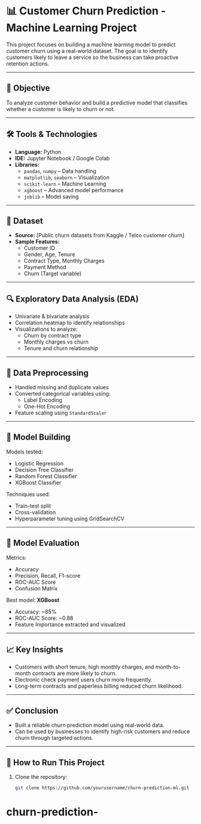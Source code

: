 # 📊 Customer Churn Prediction - Machine Learning Project

This project focuses on building a machine learning model to predict customer churn using a real-world dataset. The goal is to identify customers likely to leave a service so the business can take proactive retention actions.

---

## 📌 Objective

To analyze customer behavior and build a predictive model that classifies whether a customer is likely to churn or not.

---

## 🛠️ Tools & Technologies

- **Language:** Python  
- **IDE:** Jupyter Notebook / Google Colab  
- **Libraries:** 
  - `pandas`, `numpy` – Data handling
  - `matplotlib`, `seaborn` – Visualization
  - `scikit-learn` – Machine Learning
  - `xgboost` – Advanced model performance
  - `joblib` – Model saving

---

## 📁 Dataset

- **Source:** [Public churn datasets from Kaggle / Telco customer churn]
- **Sample Features:**
  - Customer ID
  - Gender, Age, Tenure
  - Contract Type, Monthly Charges
  - Payment Method
  - Churn (Target variable)

---

## 🔍 Exploratory Data Analysis (EDA)

- Univariate & bivariate analysis
- Correlation heatmap to identify relationships
- Visualizations to analyze:
  - Churn by contract type
  - Monthly charges vs churn
  - Tenure and churn relationship

---

## 🔄 Data Preprocessing

- Handled missing and duplicate values
- Converted categorical variables using:
  - Label Encoding
  - One-Hot Encoding
- Feature scaling using `StandardScaler`

---

## 🤖 Model Building

Models tested:
- Logistic Regression
- Decision Tree Classifier
- Random Forest Classifier
- XGBoost Classifier

Techniques used:
- Train-test split
- Cross-validation
- Hyperparameter tuning using GridSearchCV

---

## 🧪 Model Evaluation

Metrics:
- Accuracy
- Precision, Recall, F1-score
- ROC-AUC Score
- Confusion Matrix

Best model: **XGBoost**
- Accuracy: ~85%
- ROC-AUC Score: ~0.88
- Feature Importance extracted and visualized

---

## 📈 Key Insights

- Customers with short tenure, high monthly charges, and month-to-month contracts are more likely to churn.
- Electronic check payment users churn more frequently.
- Long-term contracts and paperless billing reduced churn likelihood.

---

## ✅ Conclusion

- Built a reliable churn prediction model using real-world data.
- Can be used by businesses to identify high-risk customers and reduce churn through targeted actions.

---

## 🚀 How to Run This Project

1. Clone the repository:
   ```bash
   git clone https://github.com/yourusername/churn-prediction-ml.git
# churn-prediction-
